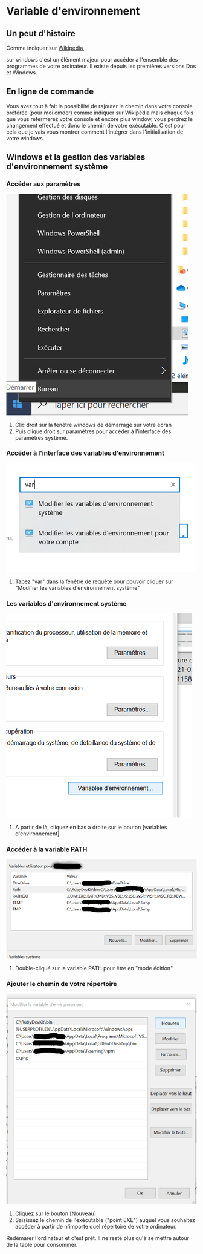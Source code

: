# Variable d'environnement

## Un peut d'histoire

Comme indiquer sur [Wikipedia](https://fr.wikipedia.org/wiki/Variable_d'environnement),

 sur windows c'est un élément majeur pour accéder à l'ensemble des programmes de votre ordinateur. Il existe depuis les premières versions Dos et Windows.

## En ligne de commande

Vous avez tout à fait la possibilité de rajouter le chemin dans votre console préférée (pour moi cmder) comme indiquer sur Wikipédia mais chaque fois que vous refermerez votre console et encore plus window, vous perdrez le changement effectué et donc le chemin de votre exécutable. C'est pour cela que je vais vous montrer comment l'intégrer dans l'initialisation de votre windows.

## Windows et la gestion des variables d'environnement système

### Accéder aux paramètres

![paramètre système](img/CaptureEcran-2021-03-24-181252.png)

1. Clic droit sur la fenêtre windows de démarrage sur votre écran
2. Puis clique droit sur paramètres pour accéder à l'interface des paramètres système.

### Accéder à l'interface des variables d'environnement

![ acceder variables d'environnement](img/CaptureEcran-2021-03-24-181158.png)

1. Tapez "var" dans la fenêtre de requête pour pouvoir cliquer sur "Modifier les variables d'environnement système"

### Les variables d'environnement système

![variables d'environnement](img/CaptureEcran-2021-03-24-181442.png)

1. A partir de là, cliquez en bas à droite sur le bouton [variables d'environnement]

### Accéder à la variable PATH

![variables d'environnement](img/CaptureEcran-2021-03-24-181717.png)

1. Double-cliqué sur la variable PATH pour être en "mode édition"

### Ajouter le chemin de votre répertoire

![variables d'environnement](img/CaptureEcran-2021-03-24-181911.png)

1. Cliquez sur le bouton [Nouveau]
2. Saisissez le chemin de l'exécutable ("point EXE") auquel vous souhaitez accéder à partir de n'importe quel répertoire de votre ordinateur.

Redémarer l'ordinateur et c'est prét. Il ne reste plus qu'à se mettre autour de la table pour consommer.



